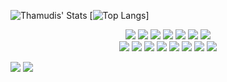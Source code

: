 <p align="center" >
  
![Thamudis' Stats](https://github-readme-stats.vercel.app/api?username=fadiHB&show_icons=true&title_color=00c8ff&text_color=f5f5f5&bg_color=1a1c1d&icon_color=00c8ff&hide_border=true) [![Top Langs](https://github-readme-stats.vercel.app/api/top-langs/?username=fadiHB&layout=compact&title_color=00c8ff&text_color=f5f5f5&bg_color=1a1c1d&icon_color=00c8ff&hide_border=true)]

</p>

<p align="center">
  <img src = "https://img.shields.io/badge/Python%20-%2314354C.svg?style=flat&logo=python&logoColor=ffffff">
  <img src = "https://img.shields.io/badge/-JavaScript-eed718?style=flat&logo=javascript&logoColor=ffffff">
  <img src = "https://img.shields.io/badge/-HTML5-E34F26?style=flat&logo=html5&logoColor=white"> 
  <img src = "https://img.shields.io/badge/-CSS3-1572B6?style=flat&logo=css3&logoColor=white">
  <img src="https://img.shields.io/badge/jQuery%20-%230769AD.svg?style=flat&logo=jquery&logoColor=00c8ff">
  <img src="https://img.shields.io/badge/Postgres-%23316192.svg?style=flat&logo=postgresql&logoColor=00c8ff">
  <img src="https://img.shields.io/badge/react-%2314354C.svg?style=flat&logo=react&logoColor=00c8ff">
  <br>
    <img src="https://img.shields.io/badge/-Express.js-787878?style=flat">
  <img src="https://img.shields.io/badge/-Node.js-3C873A?style=flat&logo=Node.js&logoColor=white">
    <img src="http://img.shields.io/badge/-VS%20Code-007ACC?style=flat&logo=visual%20studio%20code&logoColor=white">
  <img src="http://img.shields.io/badge/-Heroku-430098?style=flat&logo=heroku&logoColor=white">
    <img src="https://img.shields.io/badge/numpy-%2314354C.svg?style=flat&logo=numpy&logoColor=pink">
    <img src="https://img.shields.io/badge/django-%2314354C.svg?style=flat&logo=django&logoColor=green">
    <img src="https://img.shields.io/badge/docker-%2314354C.svg?style=flat&logo=docker&logoColor=blue">
    <img src="https://img.shields.io/badge/Arch-%2314354C.svg?style=flat&logo=arch-linux&logoColor=blue">


</p>


![](https://img.shields.io/badge/Instructor-Node-informational?style=flat&logo=node.jslogoColor=white&color=025800)
![](https://img.shields.io/badge/Instructor-JavaScript-informational?style=flat&logo=javascript&logoColor=white&color=f7df1c)
